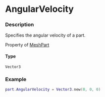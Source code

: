 # AngularVelocity

### Description

Specifies the angular velocity of a part.

Property of [MeshPart](/classes/MeshPart/)

#### Type

`Vector3`

### Example

```lua
part.AngularVelocity = Vector3.new(0, 0, 0)
```
